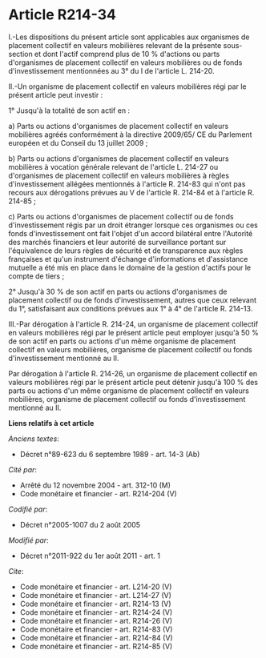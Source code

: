 # Article R214-34

I.-Les dispositions du présent article sont applicables aux organismes de placement collectif en valeurs mobilières relevant
de la présente sous-section et dont l'actif comprend plus de 10 % d'actions ou parts d'organismes de placement collectif en
valeurs mobilières ou de fonds d'investissement mentionnées au 3° du I de l'article L. 214-20. 

II.-Un organisme de placement collectif en valeurs mobilières régi par le présent article peut investir : 

1° Jusqu'à la totalité de son actif en : 

a) Parts ou actions d'organismes de placement collectif en valeurs mobilières agréés conformément à la directive 2009/65/ CE
du Parlement européen et du Conseil du 13 juillet 2009 ; 

b) Parts ou actions d'organismes de placement collectif en valeurs mobilières à vocation générale relevant de l'article L.
214-27 ou d'organismes de placement collectif en valeurs mobilières à règles d'investissement allégées mentionnés à l'article
R. 214-83 qui n'ont pas recours aux dérogations prévues au V de l'article R. 214-84 et à l'article R. 214-85 ; 

c) Parts ou actions d'organismes de placement collectif ou de fonds d'investissement régis par un droit étranger lorsque ces
organismes ou ces fonds d'investissement ont fait l'objet d'un accord bilatéral entre l'Autorité des marchés financiers et
leur autorité de surveillance portant sur l'équivalence de leurs règles de sécurité et de transparence aux règles françaises
et qu'un instrument d'échange d'informations et d'assistance mutuelle a été mis en place dans le domaine de la gestion
d'actifs pour le compte de tiers ; 

2° Jusqu'à 30 % de son actif en parts ou actions d'organismes de placement collectif ou de fonds d'investissement, autres que
ceux relevant du 1°, satisfaisant aux conditions prévues aux 1° à 4° de l'article R. 214-13. 

III.-Par dérogation à l'article R. 214-24, un organisme de placement collectif en valeurs mobilières régi par le présent
article peut employer jusqu'à 50 % de son actif en parts ou actions d'un même organisme de placement collectif en valeurs
mobilières, organisme de placement collectif ou fonds d'investissement mentionné au II. 

Par dérogation à l'article R. 214-26, un organisme de placement collectif en valeurs mobilières régi par le présent article
peut détenir jusqu'à 100 % des parts ou actions d'un même organisme de placement collectif en valeurs mobilières, organisme
de placement collectif ou fonds d'investissement mentionné au II.

**Liens relatifs à cet article**

_Anciens textes_:

  - Décret n°89-623 du 6 septembre 1989 - art. 14-3 (Ab)

_Cité par_:

  - Arrêté du 12 novembre 2004 - art. 312-10 (M)
  - Code monétaire et financier - art. R214-204 (V)

_Codifié par_:

  - Décret n°2005-1007 du 2 août 2005

_Modifié par_:

  - Décret n°2011-922 du 1er août 2011 - art. 1

_Cite_:

  - Code monétaire et financier - art. L214-20 (V)
  - Code monétaire et financier - art. L214-27 (V)
  - Code monétaire et financier - art. R214-13 (V)
  - Code monétaire et financier - art. R214-24 (V)
  - Code monétaire et financier - art. R214-26 (V)
  - Code monétaire et financier - art. R214-83 (V)
  - Code monétaire et financier - art. R214-84 (V)
  - Code monétaire et financier - art. R214-85 (V)
